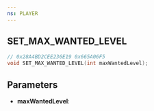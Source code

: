 ```yaml
---
ns: PLAYER
---
```

## SET_MAX_WANTED_LEVEL

```c
// 0x28A4BD2CEE236E19 0x665A06F5
void SET_MAX_WANTED_LEVEL(int maxWantedLevel);
```

## Parameters
* **maxWantedLevel**:

